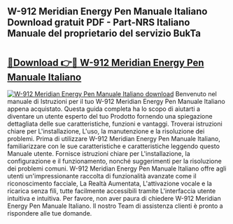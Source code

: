 ## W-912 Meridian Energy Pen Manuale Italiano Download gratuit PDF - Part-NRS Italiano Manuale del proprietario del servizio BukTa

# <h2><a href="http://dfcld7f.blite.top/?on=W-912+Meridian+Energy+Pen+Manuale+Italiano">🔗Download 👉🔴 W-912 Meridian Energy Pen Manuale Italiano</a></h2>

[![W-912 Meridian Energy Pen Manuale Italiano download](https://i.imgur.com/lujVjoI.png)](http://dfcld7f.blite.top/?on=W-912+Meridian+Energy+Pen+Manuale+Italiano)
Benvenuto nel manuale di Istruzioni per il tuo W-912 Meridian Energy Pen Manuale Italiano appena acquistato. Questa guida completa ha lo scopo di aiutarti a diventare un utente esperto del tuo Prodotto fornendo una spiegazione dettagliata delle sue caratteristiche, funzioni e vantaggi. Troverai istruzioni chiare per L'installazione, L'uso, la manutenzione e la risoluzione dei problemi. Prima di utilizzare W-912 Meridian Energy Pen Manuale Italiano, familiarizzare con le sue caratteristiche e caratteristiche leggendo questo Manuale utente. Fornisce istruzioni chiare per L'installazione, la configurazione e il funzionamento, nonché suggerimenti per la risoluzione dei problemi comuni. W-912 Meridian Energy Pen Manuale Italiano offre agli utenti un'impressionante raccolta di funzionalità avanzate come il riconoscimento facciale, La Realtà Aumentata, L'attivazione vocale e la ricarica senza fili, tutte facilmente accessibili tramite L'interfaccia utente intuitiva e intuitiva. Per favore, non aver paura di chiedere W-912 Meridian Energy Pen Manuale Italiano. Il nostro Team di assistenza clienti è pronto a rispondere alle tue domande.
